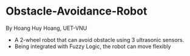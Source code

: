 # Obstacle-Avoidance-Robot
By Hoang Huy Hoang, UET-VNU
- A 2-wheel robot that can avoid obstacle using 3 ultrasonic sensors.
- Being integrated with Fuzzy Logic, the robot can move flexibly
